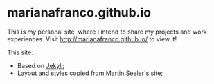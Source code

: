 marianafranco.github.io
=======================

This is my personal site, where I intend to share my projects and work experiences. Visit http://marianafranco.github.io/ to view it!

This site:
- Based on [Jekyll](http://jekyllrb.com);
- Layout and styles copied from [Martin Seeler](http://martinseeler.github.io)'s site;

